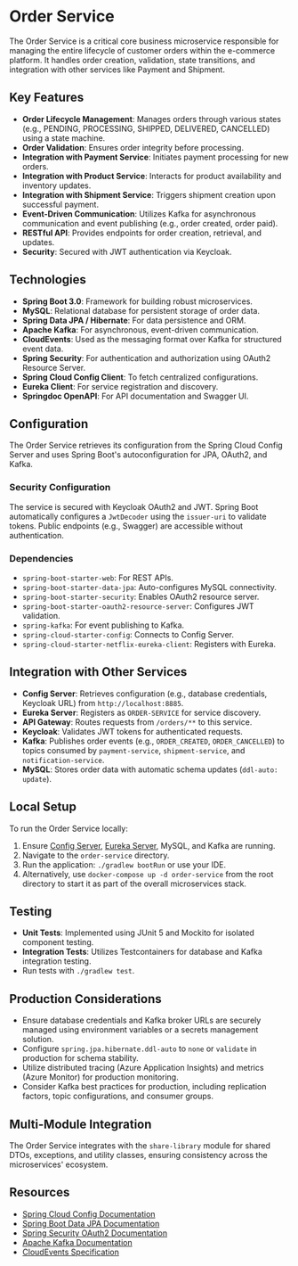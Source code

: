 # Order Service

The Order Service is a critical core business microservice responsible for managing the entire lifecycle of customer
orders within the e-commerce platform. It handles order creation, validation, state transitions, and integration with
other services like Payment and Shipment.

## Key Features

- **Order Lifecycle Management**: Manages orders through various states (e.g., PENDING, PROCESSING, SHIPPED, DELIVERED,
  CANCELLED) using a state machine.
- **Order Validation**: Ensures order integrity before processing.
- **Integration with Payment Service**: Initiates payment processing for new orders.
- **Integration with Product Service**: Interacts for product availability and inventory updates.
- **Integration with Shipment Service**: Triggers shipment creation upon successful payment.
- **Event-Driven Communication**: Utilizes Kafka for asynchronous communication and event publishing (e.g., order
  created, order paid).
- **RESTful API**: Provides endpoints for order creation, retrieval, and updates.
- **Security**: Secured with JWT authentication via Keycloak.

## Technologies

- **Spring Boot 3.0**: Framework for building robust microservices.
- **MySQL**: Relational database for persistent storage of order data.
- **Spring Data JPA / Hibernate**: For data persistence and ORM.
- **Apache Kafka**: For asynchronous, event-driven communication.
- **CloudEvents**: Used as the messaging format over Kafka for structured event data.
- **Spring Security**: For authentication and authorization using OAuth2 Resource Server.
- **Spring Cloud Config Client**: To fetch centralized configurations.
- **Eureka Client**: For service registration and discovery.
- **Springdoc OpenAPI**: For API documentation and Swagger UI.

## Configuration

The Order Service retrieves its configuration from the Spring Cloud Config Server and uses Spring Boot's
autoconfiguration for JPA, OAuth2, and Kafka.

### Security Configuration

The service is secured with Keycloak OAuth2 and JWT. Spring Boot automatically configures a `JwtDecoder` using the
`issuer-uri` to validate tokens. Public endpoints (e.g., Swagger) are accessible without authentication.

### Dependencies

- `spring-boot-starter-web`: For REST APIs.
- `spring-boot-starter-data-jpa`: Auto-configures MySQL connectivity.
- `spring-boot-starter-security`: Enables OAuth2 resource server.
- `spring-boot-starter-oauth2-resource-server`: Configures JWT validation.
- `spring-kafka`: For event publishing to Kafka.
- `spring-cloud-starter-config`: Connects to Config Server.
- `spring-cloud-starter-netflix-eureka-client`: Registers with Eureka.

## Integration with Other Services

- **Config Server**: Retrieves configuration (e.g., database credentials, Keycloak URL) from `http://localhost:8885`.
- **Eureka Server**: Registers as `ORDER-SERVICE` for service discovery.
- **API Gateway**: Routes requests from `/orders/**` to this service.
- **Keycloak**: Validates JWT tokens for authenticated requests.
- **Kafka**: Publishes order events (e.g., `ORDER_CREATED`, `ORDER_CANCELLED`) to topics consumed by `payment-service`,
  `shipment-service`, and `notification-service`.
- **MySQL**: Stores order data with automatic schema updates (`ddl-auto: update`).

## Local Setup

To run the Order Service locally:

1. Ensure [Config Server](https://www.google.com/search?q=config-server/README.md), [Eureka Server](https://www.google.com/search?q=service-registry/README.md),
MySQL, and Kafka are running.
2. Navigate to the `order-service` directory.
3. Run the application: `./gradlew bootRun` or use your IDE.
4. Alternatively, use `docker-compose up -d order-service` from the root directory to start it as part of the overall
   microservices stack.

## Testing

- **Unit Tests**: Implemented using JUnit 5 and Mockito for isolated component testing.
- **Integration Tests**: Utilizes Testcontainers for database and Kafka integration testing.
- Run tests with `./gradlew test`.

## Production Considerations

- Ensure database credentials and Kafka broker URLs are securely managed using environment variables or a secrets
  management solution.
- Configure `spring.jpa.hibernate.ddl-auto` to `none` or `validate` in production for schema stability.
- Utilize distributed tracing (Azure Application Insights) and metrics (Azure Monitor) for production monitoring.
- Consider Kafka best practices for production, including replication factors, topic configurations, and consumer
  groups.

## Multi-Module Integration

The Order Service integrates with the `share-library` module for shared DTOs, exceptions, and utility classes, ensuring
consistency across the microservices' ecosystem.

## Resources

- [Spring Cloud Config Documentation](https://cloud.spring.io/spring-cloud-config/)
- [Spring Boot Data JPA Documentation](https://docs.spring.io/spring-boot/docs/current/reference/html/data.html)
- [Spring Security OAuth2 Documentation](https://docs.spring.io/spring-security/reference/servlet/oauth2/resource-server/jwt.html)
- [Apache Kafka Documentation](https://kafka.apache.org/documentation/)
- [CloudEvents Specification](https://cloudevents.io/)